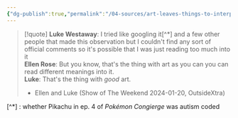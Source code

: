 ```yaml
---
{"dg-publish":true,"permalink":"/04-sources/art-leaves-things-to-interpretation/","tags":["Source/Quote"],"created":"2024-01-21T18:56:42.000-04:00","updated":"2024-05-02T15:02:50.000-03:00"}
---
```


>[!quote] **Luke Westaway**: I tried like googling it[^*] and a few other people that made this observation but I couldn't find any sort of official comments so it's possible that I was just reading too much into it <br> **Ellen Rose**: But you know, that's the thing with art as you can you can read different meanings into it.<br> **Luke**: That's the thing with *good* art. 
>- Ellen and Luke (Show of The Weekend 2024-01-20, OutsideXtra)

[^*] : whether Pikachu in ep. 4 of *Pokémon Congierge* was autism coded
